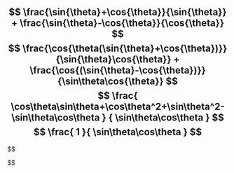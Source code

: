 $$
\frac{\sin{\theta}+\cos{\theta}}{\sin{\theta}}
+
\frac{\sin{\theta}-\cos{\theta}}{\cos{\theta}}
$$
$$
\frac{\cos{\theta(\sin{\theta}+\cos{\theta})}}{\sin{\theta}\cos{\theta}}
+
\frac{\cos{(\sin{\theta}-\cos{\theta})}}{\sin\theta\cos{\theta}}
$$
$$
\frac{
	\cos\theta\sin\theta+\cos\theta^2+\sin\theta^2-\sin\theta\cos\theta
}
{
\sin\theta\cos\theta
}
$$
$$
\frac{
1
}{
\sin\theta\cos\theta
}
$$
---
$$

$$